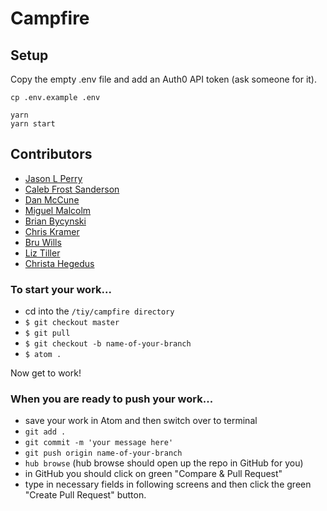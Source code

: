 # Campfire

## Setup

Copy the empty .env file and add an Auth0 API token (ask someone for it).

```
cp .env.example .env
```

```
yarn
yarn start
```

## Contributors

- [Jason L Perry](https://github.com/ambethia)
- [Caleb Frost Sanderson](https://github.com/cfsanderson)
- [Dan McCune](https://github.com/DannMcC)
- [Miguel Malcolm](https://github.com/m1g)
- [Brian Bycynski](https://github.com/bdog72)
- [Chris Kramer](https://github.com/chriskramer2020)
- [Bru Wills](https://github.com/khrondon)
- [Liz Tiller](https://github.com/lizthrilla)
- [Christa Hegedus](https://github.com/cmhfl92)

### To start your work...
- cd into the `/tiy/campfire directory`
- `$ git checkout master`
- `$ git pull`
- `$ git checkout -b name-of-your-branch`
- `$ atom .`

Now get to work!

### When you are ready to push your work...
- save your work in Atom and then switch over to terminal
- `git add .`
- `git commit -m 'your message here'`
- `git push origin name-of-your-branch`
- `hub browse`
(hub browse should open up the repo in GitHub for you)
- in GitHub you should click on green "Compare & Pull Request"
- type in necessary fields in following screens and then click the green "Create Pull Request" button.
